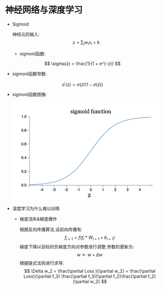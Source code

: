 # 神经网络与深度学习

* Sigmoid

  神经元的输入:
  $$
  z = \sum_i w_i x_i + b
  $$



  * sigmoid函数:

$$
  \sigma(z) = \frac{1}{1 + e^{-z}}
$$



  * sigmoid函数导数:

$$
  \sigma^{'}(z) = \sigma(z) (1-\sigma(z))
$$



  * sigmoid函数图像:

    ![0](./images/0.png)

* 深度学习为什么难以训练

  * 梯度消失&梯度爆炸

    根据反向传播算法,设前向传播有:
    $$
    f_{i+1} = f (f_i * W_{i+1} + b_{i+1})
    $$
    梯度下降以目标的负梯度方向对参数进行调整,参数的更新为:
    $$
    w \leftarrow w + \Delta w
    $$
    根据链式法则进行求导:
    $$
    \Delta w_2 = \frac{\partial Loss }{\partial w_2} = \frac{\partial Loss}{\partial f_3} \frac{\partial f_3}{\partial f_2}\frac{\partial f_2}{\partial w_2}
    $$

